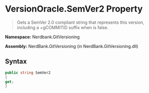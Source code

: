 # VersionOracle.SemVer2 Property
> Gets a SemVer 2.0 compliant string that represents this version, including a +gCOMMITID suffix
            when  is false.

**Namespace:** Nerdbank.GitVersioning

**Assembly:** NerdBank.GitVersioning (in NerdBank.GitVersioning.dll)
## Syntax
~~~~csharp
public string SemVer2
{
get;
}
~~~~

